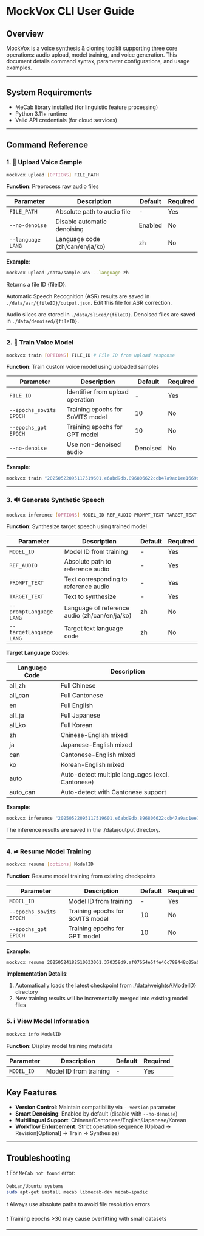# MockVox CLI User Guide

## Overview

MockVox is a voice synthesis & cloning toolkit supporting three core operations: audio upload, model training, and voice generation. This document details command syntax, parameter configurations, and usage examples.

---

## System Requirements

- MeCab library installed (for linguistic feature processing)
- Python 3.11+ runtime
- Valid API credentials (for cloud services)

---

## Command Reference

### 1. 🚀 Upload Voice Sample

```bash
mockvox upload [OPTIONS] FILE_PATH
```

**Function**: Preprocess raw audio files

| Parameter            | Description                          | Default | Required |
|----------------------|--------------------------------------|---------|----------|
| `FILE_PATH`          | Absolute path to audio file          | -       | Yes      |
| `--no-denoise`       | Disable automatic denoising          | Enabled | No       |
| `--language LANG`    | Language code (zh/can/en/ja/ko)       | zh      | No       |

**Example**:

```bash
mockvox upload /data/sample.wav --language zh 
```

Returns a file ID {fileID}.  

Automatic Speech Recognition (ASR) results are saved in `./data/asr/{fileID}/output.json`. Edit this file for ASR correction.

Audio slices are stored in `./data/sliced/{fileID}`. Denoised files are saved in `./data/denoised/{fileID}`.

---

### 2. 🧠 Train Voice Model

```bash
mockvox train [OPTIONS] FILE_ID # File ID from upload response
```

**Function**: Train custom voice model using uploaded samples

| Parameter              | Description                          | Default | Required |
|------------------------|--------------------------------------|---------|----------|
| `FILE_ID`              | Identifier from upload operation     | -       | Yes      |
| `--epochs_sovits EPOCH`| Training epochs for SoVITS model     | 10      | No       |
| `--epochs_gpt EPOCH`   | Training epochs for GPT model        | 10      | No       |
| `--no-denoise`         | Use non-denoised audio               | Denoised| No       |

**Example**:

```bash
mockvox train "20250522095117519601.e6abd9db.896806622ccb47a9ac1ee1669daf1938" --epochs_sovits 2 --epochs_gpt 2
```

---

### 3. 🔊 Generate Synthetic Speech

```bash
mockvox inference [OPTIONS] MODEL_ID REF_AUDIO PROMPT_TEXT TARGET_TEXT
```

**Function**: Synthesize target speech using trained model

| Parameter             | Description                          | Default | Required |
|-----------------------|--------------------------------------|---------|----------|
| `MODEL_ID`            | Model ID from training               | -       | Yes      |
| `REF_AUDIO`           | Absolute path to reference audio     | -       | Yes      |
| `PROMPT_TEXT`         | Text corresponding to reference audio| -       | Yes      |
| `TARGET_TEXT`         | Text to synthesize                   | -       | Yes      |
| `--promptLanguage LANG`| Language of reference audio (zh/can/en/ja/ko) | zh | No |
| `--targetLanguage LANG`| Target text language code            | zh  | No       |

**Target Language Codes**:

| Language Code | Description                          |
|---------------|--------------------------------------|
| all_zh        | Full Chinese                         |
| all_can       | Full Cantonese                       |
| en            | Full English                         |
| all_ja        | Full Japanese                        |
| all_ko        | Full Korean                          |
| zh            | Chinese-English mixed                |
| ja            | Japanese-English mixed               |
| can           | Cantonese-English mixed              |
| ko            | Korean-English mixed                 |
| auto          | Auto-detect multiple languages (excl. Cantonese) |
| auto_can      | Auto-detect with Cantonese support   |

**Example**:

```bash
mockvox inference "20250522095117519601.e6abd9db.896806622ccb47a9ac1ee1669daf1938" /ref/reference.wav "Happy birthday" "Let's celebrate!"
```

The inference results are saved in the ./data/output directory.

---

### 4. ⏯ Resume Model Training

```bash
mockvox resume [options] ModelID
```

**Function**​​: Resume model training from existing checkpoints

| Parameter             | Description                          | Default | Required |
|-----------------------|--------------------------------------|---------|----------|
| `MODEL_ID`            | Model ID from training               | -       | Yes      |
| `--epochs_sovits EPOCH`| Training epochs for SoVITS model     | 10      | No       |
| `--epochs_gpt EPOCH`   | Training epochs for GPT model        | 10      | No       |

**​​Example**​​:

```bash
mockvox resume 20250524182510033061.370358d9.af07654e5ffe46c788448c05a0dedca3 --epochs_sovits 3 --epochs_gpt 5
```

**Implementation Details**​​:

1. Automatically loads the latest checkpoint from ./data/weights/{ModelID} directory
2. New training results will be incrementally merged into existing model files

### 5. ℹ️ View Model Information

```bash
mockvox info ModelID
```

**Function**​​: Display model training metadata

| Parameter             | Description                          | Default | Required |
|-----------------------|--------------------------------------|---------|----------|
| `MODEL_ID`            | Model ID from training               | -       | Yes      |


## Key Features

- **Version Control**: Maintain compatibility via `--version` parameter
- **Smart Denoising**: Enabled by default (disable with `--no-denoise`)
- **Multilingual Support**: Chinese/Cantonese/English/Japanese/Korean
- **Workflow Enforcement**: Strict operation sequence (Upload → Revision[Optional] → Train → Synthesize)

---

## Troubleshooting

❗ For `MeCab not found` error:

```bash
Debian/Ubuntu systems
sudo apt-get install mecab libmecab-dev mecab-ipadic
```

❗ Always use absolute paths to avoid file resolution errors

❗ Training epochs >30 may cause overfitting with small datasets

--- 
